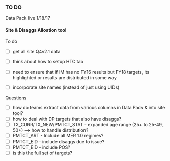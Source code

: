 
### TO DO

Data Pack live 1/18/17

#### Site & Disaggs Alloation tool
To do
- [ ] get all site Q4v2.1 data
- [ ] think about how to setup HTC tab
- [ ] need to ensure that if IM has no FY16 results but FY18 targets, its highlighted or results are distributed in some way
- [ ] incorporate site names (instead of just using UIDs)


Questions
- [ ] how do teams extract data from various columns in Data Pack & into site tool?
- [ ] how to deal with DP targets that also have disaggs?
- [ ] TX_CURR/TX_NEW/PMTCT_STAT - expanded age range (25+ to 25-49, 50+) --> how to handle distribution?
- [ ] PMTCT_ART - Include all MER 1.0 regimes?
- [ ] PMTCT_EID - include disaggs due to issue?
- [ ] PMTCT_EID - include POS?
- [ ] is this the full set of targets?
